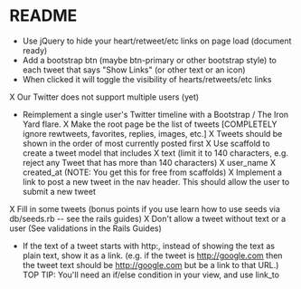 # README

- Use jQuery to hide your heart/retweet/etc links on page load (document ready)
- Add a bootstrap btn (maybe btn-primary or other bootstrap style) to each tweet that says "Show Links" (or other text or an icon)
- When clicked it will toggle the visibility of hearts/retweets/etc links


X Our Twitter does not support multiple users (yet)
- Reimplement a single user's Twitter timeline with a Bootstrap / The Iron Yard flare.
X Make the root page be the list of tweets
    [COMPLETELY ignore rewtweets, favorites, replies, images, etc.]
X Tweets should be shown in the order of most currently posted first
X Use scaffold to create a tweet model that includes
    X text (limit it to 140 characters, e.g. reject any Tweet that has more than 140 characters)
    X user_name
    X created_at (NOTE: You get this for free from scaffolds)
X Implement a link to post a new tweet in the nav header. This should allow the user to submit a new tweet

X Fill in some tweets (bonus points if you use learn how to use seeds via db/seeds.rb -- see the rails guides)
X Don't allow a tweet without text or a user (See validations in the Rails Guides)

- If the text of a tweet starts with http:, instead of showing the text as plain text, show it as a link.
(e.g. if the tweet is http://google.com then the tweet text should be http://google.com but be a link to that URL.)
TOP TIP: You'll need an if/else condition in your view, and use link_to
